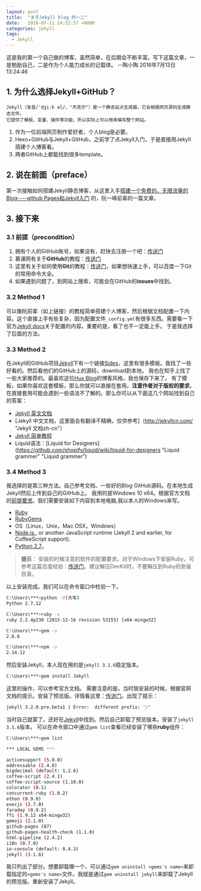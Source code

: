 ```yaml
---
layout: post
title:  "关于Jekyll blog 的一二"
date:   2016-07-11 14:52:57 +0800
categories: jekyll
tags:
  - Jekyll
---
```

   这是我的第一个自己做的博客，虽然简单，在后期会不断丰富。写下这篇文章，一是勉励自己，二是作为个人能力成长的记载体。                       --陶小陶 2016年7月13日13:24:46
## 1. 为什么选择Jekyll+GitHub？
	Jekyll（发音/'dʒiːk əl/，"杰克尔"）是一个静态站点生成器，它会根据网页源码生成静态文件。
	它提供了模板、变量、插件等功能，所以实际上可以用来编写整个网站。

1. 作为一位前端网页制作爱好者，个人blog是必要。
2. Hexo+GitHub与Jekyll+GitHub，之前学了点Jekyll入门，于是直接用Jekyll搭建个人博客看。
3. 两者GitHub上都能找到很多template。

## 2. 说在前面（preface）
   第一次接触如何搭建Jekyll静态博客，从这里入手[搭建一个免费的，无限流量的Blog----github Pages和Jekyll入门](http://www.ruanyifeng.com/blog/2012/08/blogging_with_jekyll.html) 的，阮一峰前辈的一篇文章。

## 3. 接下来
### 3.1 前提（precondition）
   1. 拥有个人的GitHub账号，如果没有，赶快去注册一个吧：[传送门](https://www.github.com "github官网")
   2. 慕课网有关于**GitHub**的教程：[传送门](http://www.imooc.com/learn/390)
   3. 这里有关于如何使用**Git**的教程：[传送门](http://www.liaoxuefeng.com/wiki/0013739516305929606dd18361248578c67b8067c8c017b000)，如果想快速上手，可以百度一下Git的常用命令大全。
   4. 如果遇到问题了，到网站上搜索，可能会在GitHub的**issues**中找到。


### 3.2 Method 1
   可以像阮前辈（如上链接）的教程简单搭建个人博客，然后根据文档配置一下内容。这个直接上手有些复杂，因为配置文件`_config.yml`有很多东西。需要看一下官方[Jekyll docs](https://jekyllrb.com/docs/home/ "Jekyll使用文档")关于配置的内容。重要的是，看了也不一定能上手。
   于是我选择了后面的方法。

### 3.3 Method 2
  在Jekyll的GitHub项目[Jekyll](https://github.com/jekyll/jekyll)下有一个链接[Sides](https://github.com/jekyll/jekyll/wiki/sites)，这里有很多模板。我找了一些好看的。然后看他们的GitHub上的源码，download到本地。
  我也在知乎上找了一些大家推荐的。最喜欢这位[Hux Blog](https://github.com/Huxpro/huxpro.github.io)的博客风格，我也保存下来了。
  有了模板，如果你喜欢这套模板，那么你就可以直接在套用。**注意作者对于版权的要求**。在直接套用可能会遇到一些语法不了解的。那么你可以从下面这几个网站找到自己的答案：
* [Jekyll 英文文档](https://jekyllrb.com/docs/home/ "Jekyll 文档 en-us")
* [Jekyll 中文文档，这里面会有翻译不精确，仅供参考]（http://jekyllcn.com/ "Jekyll 文档zh-cn"）
* [Jekyll 简单教程](http://www.zhanxin.info/jekyll/2013-08-07-jekyll-doc-installation.html "简单教程")
* Liquid语法：[Liquid for Designers](https://github.com/shopify/liquid/wiki/liquid-for-designers "Liquid grammer" "Liquid grammer")

### 3.4 Method 3
   我选择的是第三种方法。自己参考文档、一些好的Blog GitHub源码。在本地生成Jekyll然后上传到自己的GitHub上。
   我用的是Windows 10 x64。根据官方文档的[前提要求](https://jekyllrb.com/docs/installation/)。我们需要安装如下内容到本地电脑,我以本人的Windows来写。
   * [Ruby](https://www.ruby-lang.org/en/downloads/)
   * [RubyGems](https://rubygems.org/pages/download "对Ruby进行组件打包的Ruby打包系统")
   * OS（Linux，Unix，Mac OSX，Windows）
   * [Node.js](https://nodejs.org/en/),, or another JavaScript runtime (Jekyll 2 and earlier, for CoffeeScript support).
   * [Python 2.7](https://www.python.org/downloads/)。
> **提示**：
> 安装的时候注意的软件的配置要求。对于Windows下安装Ruby，可参考这篇百度经验：[传送门](http://jingyan.baidu.com/album/48b558e33558ac7f38c09aee.html?picindex=4)。建议解压DevKit时，不要解压到Ruby的安装目录。


以上安装完成。我们可以在命令窗口中检验一下。
```bash
C:\Users\***>python -V(大写)
Python 2.7.12

C:\Users\***>ruby -v
ruby 2.2.4p230 (2015-12-16 revision 53155) [x64-mingw32]

C:\Users\***>gem -v
2.6.6

C:\Users\***>npm -v
2.14.12
```

然后安装Jekyll，本人现在用的是`jekyll 3.1.6`稳定版本。
```bash
C:\Users\***>gem install Jekyll
```
这里的操作，可以参考官方文档。
需要注意的是。当时我安装的时候，根据官网文档的提示。安装了预览版。详情看这里：[传送门](https://github.com/jekyll/jekyll/issues/4677)。出现了提示：
```bash
jekyll 3.2.0.pre.beta1 | Error:  different prefix: "/" 
```
当时自己就蒙了。还好在[Jekyll](https://github.com/jekyll/jekyll "GitHub的Jekyll项目")中找到。然后自己卸载了预览版本。安装了`jekyll 3.1.6`版本。
可以在命令窗口中通过`gem list`查看已经安装了哪些**ruby**组件：
```bash
C:\Users\***>gem list

*** LOCAL GEMS ***

activesupport (5.0.0)
addressable (2.4.0)
bigdecimal (default: 1.2.6)
coffee-script (2.4.1)
coffee-script-source (1.10.0)
colorator (0.1)
concurrent-ruby (1.0.2)
ethon (0.9.0)
execjs (2.7.0)
faraday (0.9.2)
ffi (1.9.13 x64-mingw32)
gemoji (2.1.0)
github-pages (87)
github-pages-health-check (1.1.0)
html-pipeline (2.4.2)
i18n (0.7.0)
io-console (default: 0.4.3)
jekyll (3.1.6)
```

我只列出了部分。想要卸载哪一个，可以通过`gem uninstall <gems's name>`来卸载指定的`<gems's name>`文件。我就是通过`gem uninstall jekyll`来卸载了Jekyll的预览版。重新安装了Jekyll。

